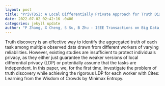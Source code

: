 ```yaml
--- 
layout: post 
title: "PrivTDSI: A Local Differentially Private Approach for Truth Discovery via Sampling and Inference" 
date: 2022-07-02 02:42:16 -0400 
categories: jekyll update 
author: "P Zhang, X Cheng, S Su, B Zhu - IEEE Transactions on Big Data, 2022" 
--- 
```

Truth discovery is an effective way to identify the aggregated truth of each task among multiple observed data drawn from different workers of varying reliabilities. However, existing studies are insufficient to protect individuals privacy, as they either just guarantee the weaker versions of local differential privacy (LDP) or potentially assume that the tasks are independent. In this paper, we, for the first time, investigate the problem of truth discovery while achieving the rigorous LDP for each worker with Cites: Learning from the Wisdom of Crowds by Minimax Entropy.